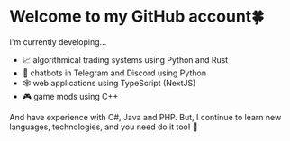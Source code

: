 # Welcome to my GitHub account🍀

I'm currently developing...

 - 📈 algorithmical trading systems using Python and Rust
 - 📱 chatbots in Telegram and Discord using Python
 - 🕸️ web applications using TypeScript (NextJS)
 - 🎮 game mods using C++

And have experience with C#, Java and PHP.
But, I continue to learn new languages, technologies, and you need do it too! 💖
